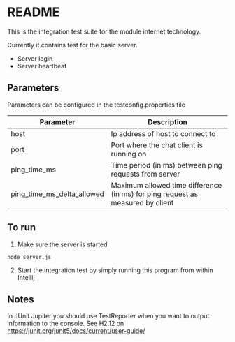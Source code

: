 # README
This is the integration test suite for the module internet technology.

Currently it contains test for the basic server.

- Server login
- Server heartbeat

## Parameters
Parameters can be configured in the testconfig.properties file

| Parameter     | Description                                   |
| ------------- |-----------------------------------------------|
| host          | Ip address of host to connect to              |
| port          | Port where the chat client is running on       |
| ping_time_ms  | Time period (in ms) between ping requests from server |
| ping_time_ms_delta_allowed |  Maximum allowed time difference (in ms) for ping request as measured by client |

## To run
1. Make sure the server is started
```
node server.js
```
2. Start the integration test by simply running this program from within IntellIj

## Notes
In JUnit Jupiter you should use TestReporter when you want to output information to the console. See H2.12 on 
https://junit.org/junit5/docs/current/user-guide/
